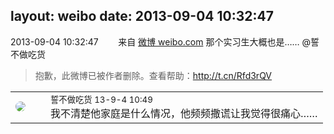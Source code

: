 layout: weibo
date: 2013-09-04 10:32:47
---
<meta name="referrer" content="no-referrer" />

2013-09-04 10:32:47  &nbsp;&nbsp;&nbsp;&nbsp;&nbsp;&nbsp; 来自 <a href="http://weibo.com/" rel="nofollow">微博 weibo.com</a>
那个实习生大概也是…… @誓不做吃货
>  抱歉，此微博已被作者删除。查看帮助：http://t.cn/Rfd3rQV

<table style="width: 100%;">
  <tr>
    <td style="width: 40px;"><img style="border-radius:50%" src="https://tva1.sinaimg.cn/crop.0.0.640.640.50/86f7338fjw8edkav0whx0j20hs0hswfv.jpg?KID=imgbed,tva&Expires=1624465749&ssig=vZZvm6346W"></td>
    <td colspan="2"><small>誓不做吃货 13-9-4 10:49</small><br/>我不清楚他家庭是什么情况，他频频撒谎让我觉得很痛心……</td>
  </tr>
</table>
